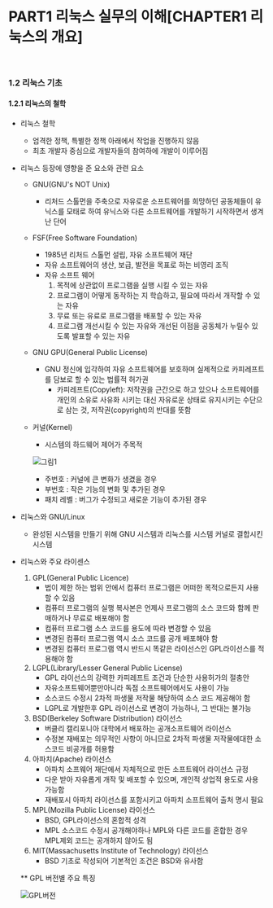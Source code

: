 # PART1 리눅스 실무의 이해[CHAPTER1 리눅스의 개요]


<br>


### 1.2 리눅스 기초 

#### 1.2.1 리눅스의 철학
- 리눅스 철학 
    - 엄격한 정책, 특별한 정책 아래에서 작업을 진행하지 않음
    - 최초 개발자 중심으로 개발자들의 참여하에 개발이 이루어짐 

- 리눅스 등장에 영향을 준 요소와 관련 요소
    - GNU(GNU's NOT Unix)
        - 리처드 스톨먼을 주축으로 자유로운 소프트웨어를 희망하던 공동체들이 유닉스를 모태로 하여 유닉스와 다른 소프트웨어를 개발하기 시작하면서 생겨난 단어
    - FSF(Free Software Foundation)
        - 1985년 리처드 스톨먼 설립, 자유 소프트웨어 재단
        - 자유 소프트웨어의 생산, 보급, 발전을 목표로 하는 비영리 조직
        - 자유 소프트 웨어
            1. 목적에 상관없이 프로그램을 실행 시킬 수 있는 자유
            2. 프로그램이 어떻게 동작하는 지 학습하고, 필요에 따라서 개작할 수 있는 자유 
            3. 무료 또는 유료로 프로그램을 배포할 수 있는 자유
            4. 프로그램 개선시킬 수 있는 자유와 개선된 이점을 공동체가 누릴수 있도록 발표할 수 있는 자유
    - GNU GPU(General Public License)
        - GNU 정신에 입각하여 자유 소프트웨어를 보호하며 실제적으로 카피레프트를 담보로 할 수 있는 법률적 허가권 
            - 카피레프트(Copyleft): 저작권을 근간으로 하고 있으나 소프트웨어를 개인의 소유로 사유화 시키는 대신 자유로운 상태로 유지시키는 수단으로 삼는 것, 저작권(copyright)의 반대를 뜻함
    - 커널(Kernel)
        - 시스템의 하드웨어 제어가 주목적

        ![그림1](https://user-images.githubusercontent.com/93310395/221214025-2d857e07-8e4d-480f-acc5-2f36c4557d51.jpg)

        - 주번호 : 커널에 큰 변화가 생겼을 경우
        - 부번호 : 작은 기능의 변화 및 추가된 경우
        - 패치 레벨 : 버그가 수정되고 새로운 기능이 추가된 경우    
- 리눅스와 GNU/Linux
    - 완성된 시스템을 만들기 위해 GNU 시스템과 리눅스를 시스템 커널로 결합시킨 시스템
- 리눅스와 주요 라이센스
    1. GPL(General Public Licence)
        - 법이 제한 하는 범위 안에서 컴퓨터 프로그램은 어떠한 목적으로든지 사용할 수 있음 
        - 컴퓨터 프로그램의 실행 복사본은 언제사 프로그램의 소스 코드와 함께 판매하거나 무료로 배포해야 함
        - 컴퓨터 프로그램 소스 코드를 용도에 따라 변경할 수 있음
        - 변경된 컴퓨터 프로그램 역시 소스 코드를 공개 배포해야 함
        - 변경된 컴퓨터 프로그램 역시 반드시 똑같은 라이선스인 GPL라이선스를 적용해야 함
    2. LGPL(Library/Lesser General Public License)
        - GPL 라이선스의 강력한 카피레프트 조건과 단순한 사용허가의 절충안
        - 자유소프트웨어뿐만아니라 독점 소프트웨어에서도 사용이 가능
        - 소스코드 수정시 2차적 파생물 저작물 해당하여 소스 코드 제공해야 함
        - LGPL로 개발한후 GPL 라이선스로 변경이 가능하나, 그 반대는 불가능
    3. BSD(Berkeley Software Distribution) 라이선스 
        - 버클리 캘리포니아 대학에서 배포하는 공개소프트웨어 라이선스
        - 수정본 재배포는 의무적인 사항이 아니므로 2차적 파생물 저작물에대한 소스코드 비공개를 허용함
    4. 아파치(Apache) 라이선스 
        - 아파치 소프웨어 재단에서 자체적으로 만든 소프트웨어 라이선스 규정
        - 다운 받아 자유롭게 개작 및 배포할 수 있으며, 개인적 상업적 용도로 사용가능함
        - 재배포시 아파치 라이선스를 포함시키고 아파치 소프트웨어 출처 명시 필요
    5. MPL(Mozilla Public License) 라이선스 
        - BSD, GPL라이선스의 혼합적 성격
        - MPL 소스코드 수정시 공개해야하나 MPL와 다른 코드를 혼합한 경우 MPL제외 코드는 공개하지 않아도 됨 
    6. MIT(Massachusetts Institute of Technology) 라이선스 
        - BSD 기초로 작성되어 기본적인 조건은 BSD와 유사함
    
    ** GPL 버전별 주요 특징 

    ![GPL버전](https://user-images.githubusercontent.com/93310395/221242883-ae11f4ce-d224-4452-9091-3cd2a06db880.jpg)








``` 